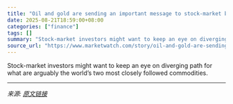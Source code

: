```yaml
---
title: "Oil and gold are sending an important message to stock-market bulls. Here’s how to read it."
date: 2025-08-21T18:59:00+08:00
categories: ["finance"]
tags: []
summary: "Stock-market investors might want to keep an eye on diverging path for what are arguably the world’s two most closely followed commodities."
source_url: "https://www.marketwatch.com/story/oil-and-gold-are-sending-an-important-message-to-stock-market-bulls-heres-how-to-read-it-53d8e807?mod=mw_rss_topstories"
---
```


Stock-market investors might want to keep an eye on diverging path for what are arguably the world’s two most closely followed commodities.

---

*来源: [原文链接](https://www.marketwatch.com/story/oil-and-gold-are-sending-an-important-message-to-stock-market-bulls-heres-how-to-read-it-53d8e807?mod=mw_rss_topstories)*
